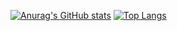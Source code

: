 [![Anurag's GitHub stats](https://github-readme-stats.vercel.app/api?username=rintarotajima&show_icons=true&theme=calm)](https://github.com/anuraghazra/github-readme-stats)
[![Top Langs](https://github-readme-stats.vercel.app/api/top-langs/?username=rintarotajima&layout=compact&theme=calm)](https://github.com/anuraghazra/github-readme-stats)
